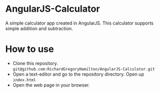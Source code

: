 # AngularJS-Calculator
A simple calculator app created in AngularJS. This calculator supports simple addition and subtraction.

# How to use
* Clone this repository. `git@github.com:RichardGregoryHamilton/AngularJS-Calculator.git`
* Open a text-editor and go to the repository directory. Open up `index.html`
* Open the web page in your browser.
